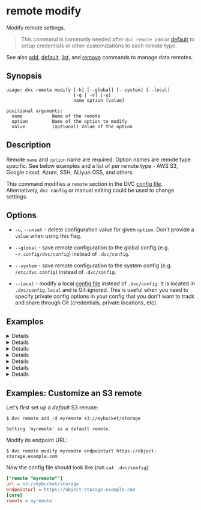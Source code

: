 # remote modify

Modify remote settings.

> This command is commonly needed after `dvc remote add` or
> [default](/doc/commands-reference/remote-default) to setup credentials or
> other customizations to each remote type.

See also [add](/doc/commands-reference/remote-add),
[default](/doc/commands-reference/remote-default),
[list](/doc/commands-reference/remote-list), and
[remove](/doc/commands-reference/remote-remove) commands to manage data remotes.

## Synopsis

```usage
usage: dvc remote modify [-h] [--global] [--system] [--local]
                         [-q | -v] [-u]
                         name option [value]

positional arguments:
  name           Name of the remote
  option         Name of the option to modify
  value          (optional) Value of the option
```

## Description

Remote `name` and `option` name are required. Option names are remote type
specific. See below examples and a list of per remote type - AWS S3, Google
cloud, Azure, SSH, ALiyun OSS, and others.

This command modifies a `remote` section in the DVC
[config file](/doc/user-guide/dvc-files-and-directories). Alternatively,
`dvc config` or manual editing could be used to change settings.

## Options

- `-u`, `--unset` - delete configuration value for given `option`. Don't provide
  a `value` when using this flag.

- `--global` - save remote configuration to the global config (e.g.
  `~/.config/dvc/config`) instead of `.dvc/config`.

- `--system` - save remote configuration to the system config (e.g.
  `/etc/dvc.config`) instead of `.dvc/config`.

- `--local` - modify a local
  [config file](/doc/user-guide/dvc-files-and-directories) instead of
  `.dvc/config`. It is located in `.dvc/config.local` and is Git-ignored. This
  is useful when you need to specify private config options in your config that
  you don't want to track and share through Git (credentials, private locations,
  etc).

## Examples

<details>

### Click for AWS S3 available options

By default DVC expects your AWS CLI is already
[configured](https://docs.aws.amazon.com/cli/latest/userguide/cli-chap-getting-started.html).
DVC will be using default AWS credentials file to access S3. To override some of
these settings, you could use the following options:

- `region` - change AWS S3 remote region:

```dvc
$ dvc remote modify myremote region us-east-2
```

- `profile` - credentials profile name to use to access AWS S3:

```dvc
$ dvc remote modify myremote profile myprofile
```

- `credentialpath` - credentials path to use to access AWS S3:

```dvc
$ dvc remote modify myremote credentialpath /path/to/my/creds
```

- `endpointurl` - endpoint URL to use to access AWS S3:

```dvc
$ dvc remote modify myremote endpointurl https://myendpoint.com
```

- `url` - remote location URL

```dvc
$ dvc remote modify myremote url s3://bucket/remote
```

- `use_ssl` - whether or not to use SSL. By default, SSL is used

```dvc
$ dvc remote modify myremote use_ssl false
```

- `listobjects` - whether or not to use `list_objects`. By default,
  `list_objects_v2` is used. Useful for ceph and other s3 emulators.

```dvc
$ dvc remote modify myremote listobjects true
```

- `sse` - server-side encryption algorithm to use (e.g., AES256, aws:kms). By
  default, no encryption is used.

```dvc
$ dvc remote modify myremote sse AES256
```

</details>

<details>

### Click for S3 API compatible storage available options

To communicate with a remote object storage that supports an S3 compatible API
(e.g. [Minio](https://minio.io/),
[DigitalOcean Spaces](https://www.digitalocean.com/products/spaces/),
[IBM Cloud Object Storage](https://www.ibm.com/cloud/object-storage) etc.) you
must explicitly set the `endpointurl` in the configuration:

For example:

```dvc
$ dvc remote add -d myremote s3://path/to/dir
$ dvc remote modify myremote endpointurl https://object-storage.example.com
```

AWS S3 remote can also be configured entirely via environment variables:

```dvc
$ export AWS_ACCESS_KEY_ID="<my-access-key>"
$ export AWS_SECRET_ACCESS_KEY="<my-secret-key>"
$ dvc remote add myremote "s3://bucket/myremote"
```

For more information about the variables DVC supports, please visit
[boto3 documentation](https://boto3.amazonaws.com/v1/documentation/api/latest/guide/configuration.html#environment-variable-configuration)

</details>

<details>

### Click for Azure available options

- `url` - remote location URL.

```dvc
$ dvc remote modify myremote url "azure://ContainerName=remote;"
```

- `connection_string` - connection string.

```dvc
$ dvc remote modify myremote connection_string my-connection-string
```
Note: The connection string is inserted into the .dvc/config file and exposed to Git. Therefore, it is safer to add the connection string with the `--local` option, enforcing it to be written to an unstaged config file.
```dvc
$ dvc remote modify myremote connection_string my-connection-string --local
```

</details>

<details>

### Click for Google Cloud Storage available options

- `projectname` - project name to use.

```dvc
$ dvc remote modify myremote projectname myproject
```

- `url` - remote location URL.

```dvc
$ dvc remote modify myremote url gs://bucket/remote
```

- `credentailpath` -
  [service account credentials](https://cloud.google.com/docs/authentication/production#obtaining_and_providing_service_account_credentials_manually).

```dvc
$ dvc remote modify myremote credentialpath /path/to/my/creds/[FILE_NAME].json
```

</details>

<details>

### Click for SSH available options

- `url` - remote location URL.

```dvc
$ dvc remote modify myremote url ssh://user@example.com:1234/path/to/remote
```

- `user` - username to use to access a remote. The order in which dvc searches
  for username:

1. `user` specified in one of the dvc configs;
2. `user` specified in the url(e.g. `ssh://user@example.com/path`);
3. `user` specified in `~/.ssh/config` for remote host;
4. current user;

```dvc
$ dvc remote modify myremote user myuser
```

- `port` - port to use to access a remote. The order in which dvc searches for
  port:

1. `port` specified in one of the dvc configs;
2. `port` specified in the url(e.g. `ssh://example.com:1234/path`);
3. `port` specified in `~/.ssh/config` for remote host;
4. default ssh port 22;

```dvc
$ dvc remote modify myremote port 2222
```

- `keyfile` - path to private key to use to access a remote.

```dvc
$ dvc remote modify myremote keyfile /path/to/keyfile
```

- `password` - a private key passphrase or a password to use to use when
  accessing a remote.

```dvc
$ dvc remote modify myremote password mypassword
```

- `ask_password` - ask for a private key passphrase or a password to use when
  accessing a remote.

```dvc
$ dvc remote modify myremote ask_password true
```

</details>

<details>

### Click for HDFS available options

- `user` - username to use to access a remote.

```dvc
$ dvc remote modify myremote user myuser
```

</details>

<details>

### Click for Aliyun OSS available options

- `oss_key_id` - OSS key id to use to access a remote.

```dvc
$ dvc remote modify myremote --local oss_key_id my-key-id
```

- `oss_key_secret` - OSS secret key for authorizing access into a remote.

```dvc
$ dvc remote modify myremote --local oss_key_secret my-key-secret
```

- `oss_endpoint endpoint` - OSS endpoint valuesfor accessing remote container.

```dvc
$ dvc remote modify myremote oss_endpoint endpoint
```

</details>

## Examples: Customize an S3 remote

Let's first set up a _default_ S3 remote:

```dvc
$ dvc remote add -d myremote s3://mybucket/storage

Setting 'myremote' as a default remote.
```

Modify its endpoint URL:

```dvc
$ dvc remote modify myremote endpointurl https://object-storage.example.com
```

Now the config file should look like (run `cat .dvc/config`):

```ini
['remote "myremote"']
url = s3://mybucket/storage
endpointurl = https://object-storage.example.com
[core]
remote = myremote
```
